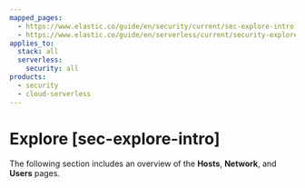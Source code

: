 ```yaml
---
mapped_pages:
  - https://www.elastic.co/guide/en/security/current/sec-explore-intro.html
  - https://www.elastic.co/guide/en/serverless/current/security-explore-your-data.html
applies_to:
  stack: all
  serverless:
    security: all
products:
  - security
  - cloud-serverless
---
```


# Explore [sec-explore-intro]

The following section includes an overview of the **Hosts**, **Network**, and **Users** pages.

